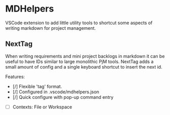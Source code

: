 # MDHelpers

VSCode extension to add little utility tools to shortcut some aspects of writing markdown for project management.

## NextTag

When writing requirements and mini project backlogs in markdown it can be useful to have IDs similar to large monolithic PjM tools.
NextTag adds a small amount of config and a single keyboard shortcut to insert the next id.

Features:
- [/] Flexible 'tag' format.
- [/] Configured in .vscode/mdhelpers.json
- [/] Quick configure with pop-up command entry
- [ ] Contexts: File or Workspace
